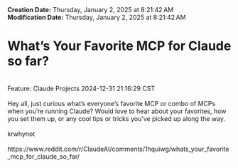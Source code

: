 <div><b>Creation Date:</b> Thursday, January 2, 2025 at 8:21:42 AM<br></div>
<div><b>Modification Date:</b> Thursday, January 2, 2025 at 8:21:42 AM<br></div>
<div><h1>What’s Your Favorite MCP for Claude so far? </h1></div>
<div><br></div>
<div>Feature: Claude Projects 2024-12-31 21:16:29 CST</div>
<div><br></div>
<div>Hey all, just curious what’s everyone’s favorite MCP or combo of MCPs when you’re running Claude? Would love to hear about your favorites, how you set them up, or any cool tips or tricks you’ve picked up along the way.</div>
<div><br></div>
<div>krwhynot</div>
<div><br></div>
<div>https://www.reddit.com/r/ClaudeAI/comments/1hquiwg/whats_your_favorite_mcp_for_claude_so_far/</div>

